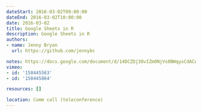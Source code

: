 ```yaml
---
dateStart: 2016-03-02T09:00:00
dateEnd: 2016-03-02T10:00:00
date: 2016-03-02
title: Google Sheets in R
description: Google Sheets in R
authors:
- name: Jenny Bryan
  url: https://github.com/jennybc

notes: https://docs.google.com/document/d/14DCZDj3OvIZm0NjVs0BWqyxCdACAeIf6mbjucwO9p68/edit?usp=sharing
vimeo:
- id: '158445563'
- id: '158445864'

resources: []

location: Comm call (teleconference)
---
```

